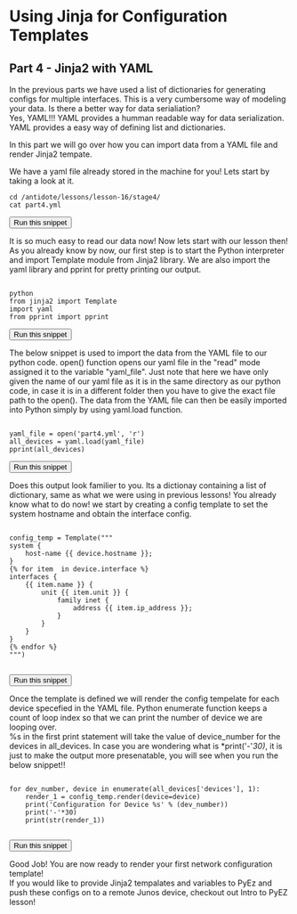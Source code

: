 # Using Jinja for Configuration Templates
## Part 4 - Jinja2 with YAML 

In the previous parts we have used a list of dictionaries for generating configs for multiple interfaces.
This is a very cumbersome way of modeling your data. Is there a better way for data serialiation?  
Yes, YAML!!! YAML provides a humman readable way for data serialization.
YAML provides a easy way of defining list and dictionaries.  

 In this part we will go over how you can import data from a YAML file and render Jinja2 tempate.

We have a yaml file already stored in the machine for you! Lets start by taking a look at it. 
```
cd /antidote/lessons/lesson-16/stage4/
cat part4.yml
```
<button type="button" class="btn btn-primary btn-sm" onclick="runSnippetInTab('linux1', 0)">Run this snippet</button>

It is so much easy to read our data now! Now lets start with our lesson then!   
As you already know by now, our first step is to start the Python interpreter and import Template module from Jinja2 library.
We are also import the yaml library and pprint for pretty printing our output.

```

python
from jinja2 import Template
import yaml
from pprint import pprint
```
<button type="button" class="btn btn-primary btn-sm" onclick="runSnippetInTab('linux1', 1)">Run this snippet</button>

The below snippet is used to import the data from the YAML file to our python code. open() function opens our yaml file in the "read" mode assigned it to the variable "yaml_file". Just note that here we have only given the name of our yaml file as it is in the same directory as our python code, in case it is in a different folder then you have to give the exact file path to the open(). The data from the YAML file can then be easily imported into Python simply by using yaml.load function.

```

yaml_file = open('part4.yml', 'r')
all_devices = yaml.load(yaml_file)
pprint(all_devices)
```
<button type="button" class="btn btn-primary btn-sm" onclick="runSnippetInTab('linux1', 2)">Run this snippet</button>

Does this output look familier to you. Its a dictionay containing a list of dictionary, same as what we were using in previous lessons! You already know what to do now! we start by creating a config template to set the system hostname and obtain the interface config.

```

config_temp = Template("""
system {
    host-name {{ device.hostname }};
}
{% for item  in device.interface %}
interfaces {
    {{ item.name }} {
        unit {{ item.unit }} {
            family inet {
                address {{ item.ip_address }};
            }
        }
    }
}
{% endfor %}
""")


```
<button type="button" class="btn btn-primary btn-sm" onclick="runSnippetInTab('linux1', 3)">Run this snippet</button>

Once the template is defined we will render the config tempelate for each device specefied in the YAML file.
Python enumerate function keeps a count of loop index so that we can print the number of device we are looping over.  
%s in the first print statement will take the value of device_number for the devices in all_devices.
In case you are wondering what is *print('-'*30)*, it is just to make the output more presenatable, you will see when you run the below snippet!!

```

for dev_number, device in enumerate(all_devices['devices'], 1):
    render_1 = config_temp.render(device=device)
    print('Configuration for Device %s' % (dev_number))
    print('-'*30)
    print(str(render_1))
    

```
<button type="button" class="btn btn-primary btn-sm" onclick="runSnippetInTab('linux1', 4)">Run this snippet</button>

Good Job! You are now ready to render your first network configuration template!  
If you would like to provide Jinja2 tempalates and variables to PyEz and push these configs on to a remote Junos device, checkout out Intro to PyEZ lesson!

